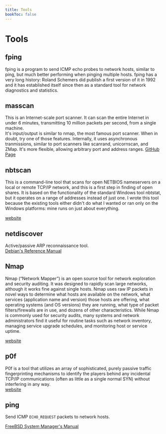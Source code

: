 ```yaml
---
title: Tools
bookToc: false
---
```


# Tools

## fping

fping is a program to send ICMP echo probes to network hosts, similar to ping, but much better performing when pinging multiple hosts. fping has a very long history: Roland Schemers did publish a first version of it in 1992 and it has established itself since then as a standard tool for network diagnostics and statistics.

## masscan

This is an Internet-scale port scanner. It can scan the entire Internet in under 6 minutes, transmitting 10 million packets per second, from a single machine.  
It's input/output is similar to nmap, the most famous port scanner. When in doubt, try one of those features.
Internally, it uses asynchronous tranmissions, similar to port scanners like scanrand, unicornscan, and ZMap. It's more flexible, allowing arbitrary port and address ranges.
[GitHub Page](https://github.com/robertdavidgraham/masscan)

## nbtscan

This is a command-line tool that scans for open NETBIOS nameservers on a local or remote TCP/IP network, and this is a first step in finding of open shares. It is based on the functionality of the standard Windows tool nbtstat, but it operates on a range of addresses instead of just one. I wrote this tool because the existing tools either didn't do what I wanted or ran only on the Windows platforms: mine runs on just about everything.

[website](http://www.unixwiz.net/tools/nbtscan.html)

## netdiscover

Active/passive ARP reconnaissance tool.  
[Debian's Reference Manual](https://manpages.debian.org/testing/netdiscover/netdiscover.8.en.html)

## Nmap

Nmap (“Network Mapper”) is an open source tool for network exploration and security auditing. It was designed to rapidly scan large networks, although it works fine against single hosts. Nmap uses raw IP packets in novel ways to determine what hosts are available on the network, what services (application name and version) those hosts are offering, what operating systems (and OS versions) they are running, what type of packet filters/firewalls are in use, and dozens of other characteristics. While Nmap is commonly used for security audits, many systems and network administrators find it useful for routine tasks such as network inventory, managing service upgrade schedules, and monitoring host or service uptime.

[website](https://nmap.org/)

## p0f

P0f is a tool that utilizes an array of sophisticated, purely passive traffic fingerprinting mechanisms to identify the players behind any incidental TCP/IP communications (often as little as a single normal SYN) without interfering in any way.  
[website](https://lcamtuf.coredump.cx/p0f3/)

## ping
Send ICMP `ECHO_REQUEST` packets to network hosts.

[FreeBSD System Manager's Manual](https://www.freebsd.org/cgi/man.cgi?query=ping&sektion=8)
